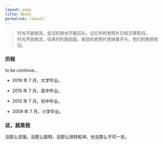 ```yaml
---
layout: page
title: About
permalink: /about/
---
```


> <i class="fas fa-quote-left fa-2x fa-pull-left"></i>时光不能倒流，走过的路也不能回头。记忆中的老照片已经泛黄陈旧。<br>
                                                      时光开始倒流，往来时的路回首。斑驳的老照片放映着开头，他们的笑颜依旧。

### 历程

to be continue...

- 2019 年 7 月，大学毕业。

- 2015 年 7 月，高中毕业。

- 2012 年 7 月，初中毕业。

- 2009 年 7 月，小学毕业。


### 这，就是我
没那么坚强，没那么聪明，没那么扭转乾坤，也没那么不可一世。


<link rel="stylesheet" href="https://use.fontawesome.com/releases/v5.4.2/css/all.css" integrity="sha384-/rXc/GQVaYpyDdyxK+ecHPVYJSN9bmVFBvjA/9eOB+pb3F2w2N6fc5qB9Ew5yIns" crossorigin="anonymous">